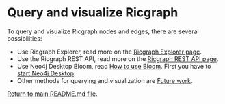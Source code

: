 # Query and visualize Ricgraph

To query and visualize Ricgraph nodes and edges, there are several possibilities:

* Use Ricgraph Explorer, read 
  more on the [Ricgraph Explorer page](ricgraph_explorer.md).
* Use the Ricgraph REST API, read 
  more on the [Ricgraph REST API page](ricgraph_restapi.md).
* Use Neo4j Desktop Bloom, read [How to use 
  Bloom](ricgraph_backend_neo4j.md#how-to-use-bloom-for-neo4j-desktop-optional).
  First you have to [start Neo4j Desktop](ricgraph_backend_neo4j.md#start-neo4j-desktop).
* Other methods for querying and visualization are
  [Future work](ricgraph_future_work.md).

[Return to main README.md file](../README.md).

